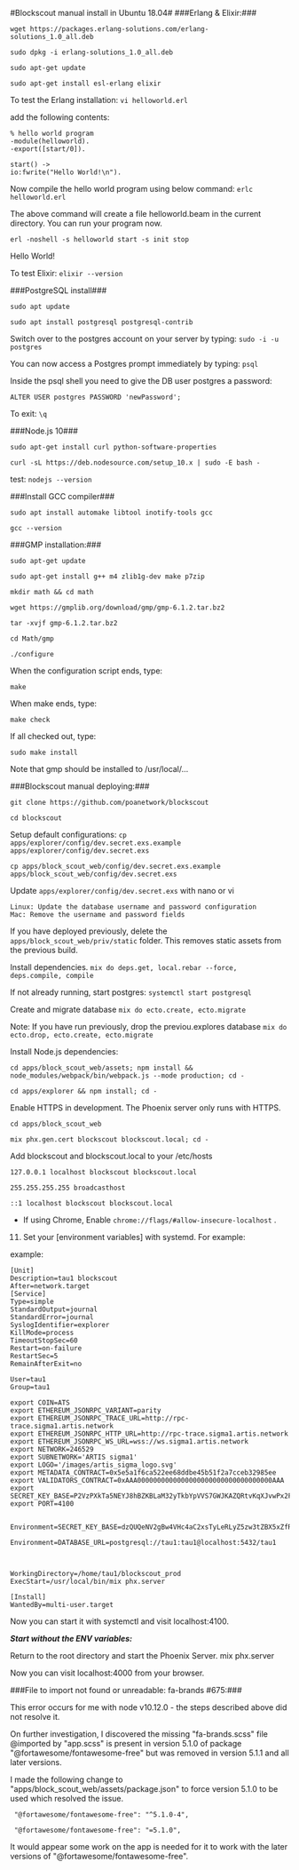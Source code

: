 #Blockscout manual install in Ubuntu 18.04#
###Erlang & Elixir:###

`wget https://packages.erlang-solutions.com/erlang-solutions_1.0_all.deb`

`sudo dpkg -i erlang-solutions_1.0_all.deb`

`sudo apt-get update`

`sudo apt-get install esl-erlang elixir`


To test the Erlang installation: 
`vi helloworld.erl`

add the following contents:

```
% hello world program
-module(helloworld).
-export([start/0]).

start() ->
io:fwrite("Hello World!\n").
```

Now compile the hello world program using below command: 
`erlc helloworld.erl`

The above command will create a file helloworld.beam in the current directory. You can run your program now.

`erl -noshell -s helloworld start -s init stop`

Hello World!

To test Elixir:
`elixir --version`

###PostgreSQL install###

`sudo apt update`

`sudo apt install postgresql postgresql-contrib`


Switch over to the postgres account on your server by typing:
`sudo -i -u postgres`


You can now access a Postgres prompt immediately by typing:
`psql`


Inside the psql shell you need to give the DB user postgres a password:

`ALTER USER postgres PASSWORD 'newPassword';`



To exit:
 `\q`


###Node.js 10###

`sudo apt-get install curl python-software-properties`

`curl -sL https://deb.nodesource.com/setup_10.x | sudo -E bash -`


test:
`nodejs --version`

###Install GCC compiler###

`sudo apt install automake libtool inotify-tools gcc`

`gcc --version`


###GMP installation:###

`sudo apt-get update`

`sudo apt-get install g++ m4 zlib1g-dev make p7zip`

`mkdir math && cd math`

`wget https://gmplib.org/download/gmp/gmp-6.1.2.tar.bz2`

`tar -xvjf gmp-6.1.2.tar.bz2`

`cd Math/gmp`

`./configure`

When the configuration script ends, type:

`make`

When make ends, type:

`make check`

If all checked out, type:

`sudo make install`

Note that gmp should be installed to /usr/local/...


###Blockscout manual deploying:###

`git clone https://github.com/poanetwork/blockscout`

`cd blockscout`

Setup default configurations:
`cp apps/explorer/config/dev.secret.exs.example apps/explorer/config/dev.secret.exs`

`cp apps/block_scout_web/config/dev.secret.exs.example apps/block_scout_web/config/dev.secret.exs`

Update `apps/explorer/config/dev.secret.exs` with nano or vi

```
Linux: Update the database username and password configuration
Mac: Remove the username and password fields
```

If you have deployed previously, delete the `apps/block_scout_web/priv/static` folder. This removes static assets from the previous build.

Install dependencies. `mix do deps.get, local.rebar --force, deps.compile, compile`

If not already running, start postgres: `systemctl start postgresql`

Create and migrate database `mix do ecto.create, ecto.migrate`

Note: If you have run previously, drop the previou.explores database `mix do ecto.drop, ecto.create, ecto.migrate`

Install Node.js dependencies:

`cd apps/block_scout_web/assets; npm install && node_modules/webpack/bin/webpack.js --mode production; cd -`

`cd apps/explorer && npm install; cd -`

 Enable HTTPS in development. The Phoenix server only runs with HTTPS.

 `cd apps/block_scout_web`

 `mix phx.gen.cert blockscout blockscout.local; cd -`

Add blockscout and blockscout.local to your /etc/hosts 

```
127.0.0.1 localhost blockscout blockscout.local

255.255.255.255 broadcasthost

::1 localhost blockscout blockscout.local

```


* If using Chrome, Enable  `chrome://flags/#allow-insecure-localhost` .

11.  Set your [environment variables] with systemd.  For example:

example:
```
[Unit]
Description=tau1 blockscout
After=network.target
[Service]
Type=simple
StandardOutput=journal
StandardError=journal
SyslogIdentifier=explorer
KillMode=process
TimeoutStopSec=60
Restart=on-failure
RestartSec=5
RemainAfterExit=no

User=tau1
Group=tau1

export COIN=ATS
export ETHEREUM_JSONRPC_VARIANT=parity
export ETHEREUM_JSONRPC_TRACE_URL=http://rpc-trace.sigma1.artis.network
export ETHEREUM_JSONRPC_HTTP_URL=http://rpc-trace.sigma1.artis.network
export ETHEREUM_JSONRPC_WS_URL=wss://ws.sigma1.artis.network
export NETWORK=246529
export SUBNETWORK='ARTIS sigma1'
export LOGO='/images/artis_sigma_logo.svg'
export METADATA_CONTRACT=0x5e5a1f6ca522ee68ddbe45b51f2a7cceb32985ee
export VALIDATORS_CONTRACT=0xAAA0000000000000000000000000000000000AAA
export SECRET_KEY_BASE=P2VzPXkTa5NEYJ8hBZKBLaM32yTkbYpVVS7GWJKAZQRtvKqXJvwPx2FcUvUcRkTA
export PORT=4100


Environment=SECRET_KEY_BASE=dzQUQeNV2gBw4VHc4aC2xsTyLeRLyZ5zw3tZBX5xZfRfwnj7K8w7pGB3xjykwbB9

Environment=DATABASE_URL=postgresql://tau1:tau1@localhost:5432/tau1



WorkingDirectory=/home/tau1/blockscout_prod
ExecStart=/usr/local/bin/mix phx.server

[Install]
WantedBy=multi-user.target
```

Now you can start it with systemctl and visit localhost:4100.

***Start without the ENV variables:***

Return to the root directory and start the Phoenix Server. mix phx.server

Now you can visit localhost:4000 from your browser.




###File to import not found or unreadable: fa-brands #675:###


This error occurs for me with node v10.12.0 - the steps described above did not resolve it.

On further investigation, I discovered the missing "fa-brands.scss" file @imported by "app.scss" is present in version 5.1.0 of package "@fortawesome/fontawesome-free" but was removed in version 5.1.1 and all later versions.

I made the following change to "apps/block_scout_web/assets/package.json" to force version 5.1.0 to be used which resolved the issue.

   ` "@fortawesome/fontawesome-free": "^5.1.0-4",`

   ` "@fortawesome/fontawesome-free": "=5.1.0",`

It would appear some work on the app is needed for it to work with the later versions of "@fortawesome/fontawesome-free".








